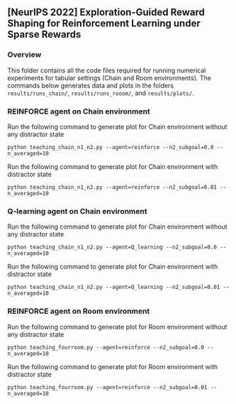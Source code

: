 ## [NeurIPS 2022] Exploration-Guided Reward Shaping for Reinforcement Learning under Sparse Rewards

### Overview
This folder contains all the code files required for running numerical experiments for tabular settings (Chain and Room environments). The commands below generates data and plots in the folders ```results/runs_chain/```,  ```results/runs_rooom/```, and ```results/plots/```. 


### REINFORCE agent on Chain environment
Run the following command to generate plot for Chain environment without any distractor state

```python teaching_chain_n1_n2.py --agent=reinforce --n2_subgoal=0.0 --n_averaged=10```

Run the following command to generate plot for Chain environment with distractor state

```python teaching_chain_n1_n2.py --agent=reinforce --n2_subgoal=0.01 --n_averaged=10```


### Q-learning agent on Chain environment
Run the following command to generate plot for Chain environment without any distractor state

```python teaching_chain_n1_n2.py --agent=Q_learning --n2_subgoal=0.0 --n_averaged=10```

Run the following command to generate plot for Chain environment with distractor state

```python teaching_chain_n1_n2.py --agent=Q_learning --n2_subgoal=0.01 --n_averaged=10```

### REINFORCE agent on Room environment
Run the following command to generate plot for Room environment without any distractor state

```python teaching_fourroom.py --agent=reinforce --n2_subgoal=0.0 --n_averaged=10```

Run the following command to generate plot for Room environment with distractor state

```python teaching_fourroom.py --agent=reinforce --n2_subgoal=0.01 --n_averaged=10```